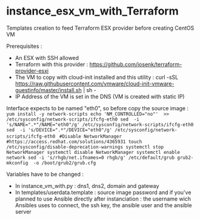
# instance_esx_vm_with_Terraform
Templates creation to feed Terraform ESX provider before creating CentOS VM


Prerequisites :

- An ESX with SSH allowed
- Terraform with this provider : https://github.com/josenk/terraform-provider-esxi
- The VM to copy with cloud-init installed and this utility :
curl -sSL https://raw.githubusercontent.com/vmware/cloud-init-vmware-guestinfo/master/install.sh | sh -
- IP Address of the VM is set in the DNS (VM is created with static IP)


Interface expects to be named "eth0", so before copy the source image :
 `yum install -y network-scripts
 echo 'NM_CONTROLLED="no"'  >> /etc/sysconfig/network-scripts/ifcfg-eth0
sed  -i 's/NAME=".*"/NAME="eth0"/g' /etc/sysconfig/network-scripts/ifcfg-eth0
sed  -i 's/DEVICE=".*"/DEVICE="eth0"/g' /etc/sysconfig/network-scripts/ifcfg-eth0
`
`#Disable NetworkManager`
`#https://access.redhat.com/solutions/4365931
touch /etc/sysconfig/disable-deprecation-warnings
systemctl stop NetworkManager
systemctl disable NetworkManager
systemctl enable network
sed -i 's/rhgb/net.ifnames=0 rhgb/g' /etc/default/grub
grub2-mkconfig  -o /boot/grub2/grub.cfg ` 


Variables have to be changed :
- In instance_vm_with.py :  dns1, dns2, domain and gateway
- In templates/userdata.template : source image password and if you've planned to use Ansible directly after instanciation : the username wich Ansibles uses to connect, the ssh key, the ansible user and the ansible server


